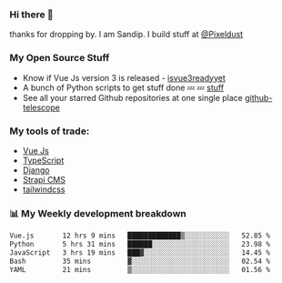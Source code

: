 ### Hi there 👋

thanks for dropping by.
I am Sandip. I build stuff at [@Pixeldust](github.com/pixeldust-in/)

###  **My Open Source Stuff**

 - Know if Vue Js version 3 is released -  [isvue3readyyet](https://github.com/sandiprb/isvue3readyyet)
 - A bunch of Python scripts to get stuff done 💤 💤 [stuff](https://github.com/sandiprb/stuff)
 - See all your starred Github repositories at one single place [github-telescope](https://github.com/sandiprb/github-telescope)



###  **My tools of trade:**
 - [Vue Js](https://github.com/vuejs/vue/)
 - [TypeScript](https://github.com/microsoft/TypeScript)
 - [Django](github.com/django/django)
 - [Strapi CMS](github.com/strapi/strapi)
 - [tailwindcss](https://github.com/tailwindlabs/tailwindcss)


###  📊 **My Weekly development breakdown**
<!--START_SECTION:waka-->

```txt
Vue.js       12 hrs 9 mins   █████████████▒░░░░░░░░░░░   52.85 %
Python       5 hrs 31 mins   ██████░░░░░░░░░░░░░░░░░░░   23.98 %
JavaScript   3 hrs 19 mins   ███▓░░░░░░░░░░░░░░░░░░░░░   14.45 %
Bash         35 mins         ▓░░░░░░░░░░░░░░░░░░░░░░░░   02.54 %
YAML         21 mins         ▒░░░░░░░░░░░░░░░░░░░░░░░░   01.56 %
```

<!--END_SECTION:waka-->
